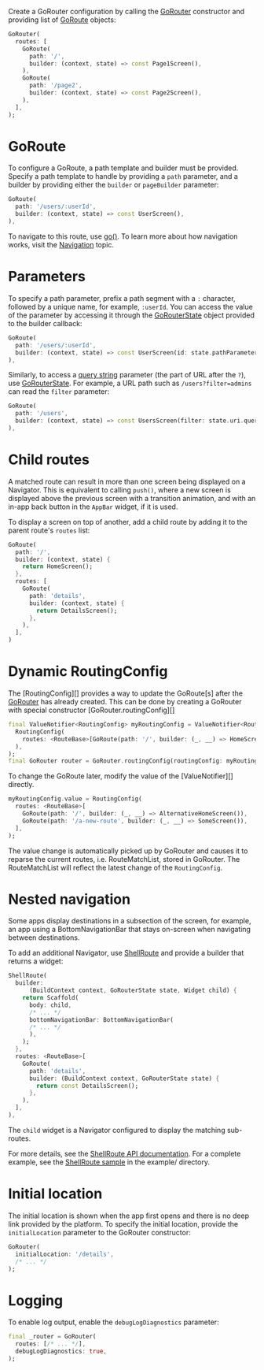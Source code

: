 Create a GoRouter configuration by calling the [GoRouter][] constructor and
providing list of [GoRoute][] objects:

```dart
GoRouter(
  routes: [
    GoRoute(
      path: '/',
      builder: (context, state) => const Page1Screen(),
    ),
    GoRoute(
      path: '/page2',
      builder: (context, state) => const Page2Screen(),
    ),
  ],
);
```

# GoRoute
To configure a GoRoute, a path template and builder must be provided. Specify a
path template to handle by providing a `path` parameter, and a builder by
providing either the `builder` or `pageBuilder` parameter:

```dart
GoRoute(
  path: '/users/:userId',
  builder: (context, state) => const UserScreen(),
),
```

To navigate to this route, use
[go()](https://pub.dev/documentation/go_router/latest/go_router/GoRouter/go.html).
To learn more about how navigation works, visit the
[Navigation](https://pub.dev/documentation/go_router/latest/topics/Navigation-topic.html)
topic.

# Parameters
To specify a path parameter, prefix a path segment with a `:` character,
followed by a unique name, for example, `:userId`. You can access the value of
the parameter by accessing it through the [GoRouterState][] object provided to
the builder callback:

```dart
GoRoute(
  path: '/users/:userId',
  builder: (context, state) => const UserScreen(id: state.pathParameters['userId']),
),
```

Similarly, to access a [query
string](https://en.wikipedia.org/wiki/Query_string) parameter (the part of URL
after the `?`), use [GoRouterState][]. For example, a URL path such as
`/users?filter=admins` can read the `filter` parameter:

```dart
GoRoute(
  path: '/users',
  builder: (context, state) => const UsersScreen(filter: state.uri.queryParameters['filter']),
),
```

# Child routes
A matched route can result in more than one screen being displayed on a
Navigator. This is equivalent to calling `push()`, where a new screen is
displayed above the previous screen with a transition animation, and with an
in-app back button in the `AppBar` widget, if it is used.

To display a screen on top of another, add a child route by adding it to the
parent route's `routes` list:

```dart
GoRoute(
  path: '/',
  builder: (context, state) {
    return HomeScreen();
  },
  routes: [
    GoRoute(
      path: 'details',
      builder: (context, state) {
        return DetailsScreen();
      },
    ),
  ],
)
```

# Dynamic RoutingConfig
The [RoutingConfig][] provides a way to update the GoRoute\[s\] after 
the [GoRouter][] has already created. This can be done by creating a GoRouter
with special constructor [GoRouter.routingConfig][]

```dart
final ValueNotifier<RoutingConfig> myRoutingConfig = ValueNotifier<RoutingConfig>(
  RoutingConfig(
    routes: <RouteBase>[GoRoute(path: '/', builder: (_, __) => HomeScreen())],
  ),
);
final GoRouter router = GoRouter.routingConfig(routingConfig: myRoutingConfig);
```

To change the GoRoute later, modify the value of the [ValueNotifier][] directly.

```dart
myRoutingConfig.value = RoutingConfig(
  routes: <RouteBase>[
    GoRoute(path: '/', builder: (_, __) => AlternativeHomeScreen()),
    GoRoute(path: '/a-new-route', builder: (_, __) => SomeScreen()),
  ],
);
```

The value change is automatically picked up by GoRouter and causes it to reparse
the current routes, i.e. RouteMatchList, stored in GoRouter. The RouteMatchList will
reflect the latest change of the `RoutingConfig`.

# Nested navigation
Some apps display destinations in a subsection of the screen, for example, an
app using a BottomNavigationBar that stays on-screen when navigating between
destinations.

To add an additional Navigator, use [ShellRoute][] and provide a builder that returns a widget:

```dart
ShellRoute(
  builder:
      (BuildContext context, GoRouterState state, Widget child) {
    return Scaffold(
      body: child,
      /* ... */
      bottomNavigationBar: BottomNavigationBar(
      /* ... */
      ),
    );
  },
  routes: <RouteBase>[
    GoRoute(
      path: 'details',
      builder: (BuildContext context, GoRouterState state) {
        return const DetailsScreen();
      },
    ),
  ],
),
```

The `child` widget is a Navigator configured to display the matching sub-routes.

For more details, see the [ShellRoute API
documentation](https://pub.dev/documentation/go_router/latest/go_router/ShellRoute-class.html).
For a complete example, see the [ShellRoute
sample](https://github.com/flutter/packages/tree/main/packages/go_router/example/lib/shell_route.dart)
in the example/ directory.

# Initial location

The initial location is shown when the app first opens and there is no deep link
provided by the platform. To specify the initial location, provide the
`initialLocation` parameter to the
GoRouter constructor:

```dart
GoRouter(
  initialLocation: '/details',
  /* ... */
);
```

# Logging

To enable log output, enable the `debugLogDiagnostics` parameter:

```dart
final _router = GoRouter(
  routes: [/* ... */],
  debugLogDiagnostics: true,
);
```

[GoRouter]: https://pub.dev/documentation/go_router/latest/go_router/GoRouter-class.html
[GoRoute]: https://pub.dev/documentation/go_router/latest/go_router/GoRoute-class.html
[GoRouterState]: https://pub.dev/documentation/go_router/latest/go_router/GoRouterState-class.html
[ShellRoute]: https://pub.dev/documentation/go_router/latest/go_router/ShellRoute-class.html
